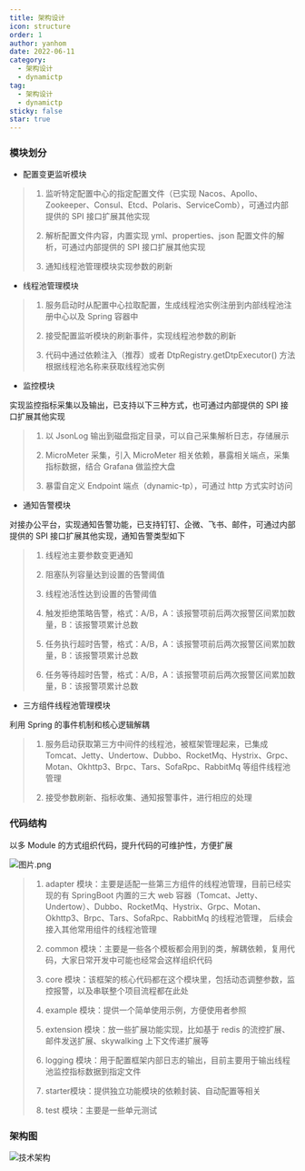 ```yaml
---
title: 架构设计
icon: structure
order: 1
author: yanhom
date: 2022-06-11
category:
  - 架构设计
  - dynamictp
tag:
  - 架构设计 
  - dynamictp
sticky: false
star: true
---
```


### 模块划分

+ 配置变更监听模块

>  1. 监听特定配置中心的指定配置文件（已实现 Nacos、Apollo、Zookeeper、Consul、Etcd、Polaris、ServiceComb），可通过内部提供的 SPI 接口扩展其他实现
>
> 2. 解析配置文件内容，内置实现 yml、properties、json 配置文件的解析，可通过内部提供的 SPI 接口扩展其他实现
>
> 3. 通知线程池管理模块实现参数的刷新

+ 线程池管理模块

> 1. 服务启动时从配置中心拉取配置，生成线程池实例注册到内部线程池注册中心以及 Spring 容器中
> 
> 2. 接受配置监听模块的刷新事件，实现线程池参数的刷新
> 
> 3. 代码中通过依赖注入（推荐）或者 DtpRegistry.getDtpExecutor() 方法根据线程池名称来获取线程池实例

+ 监控模块

实现监控指标采集以及输出，已支持以下三种方式，也可通过内部提供的 SPI 接口扩展其他实现

> 1. 以 JsonLog 输出到磁盘指定目录，可以自己采集解析日志，存储展示
>
> 2. MicroMeter 采集，引入 MicroMeter 相关依赖，暴露相关端点，采集指标数据，结合 Grafana 做监控大盘
>
> 3. 暴雷自定义 Endpoint 端点（dynamic-tp），可通过 http 方式实时访问

+ 通知告警模块

对接办公平台，实现通知告警功能，已支持钉钉、企微、飞书、邮件，可通过内部提供的 SPI 接口扩展其他实现，通知告警类型如下

> 1. 线程池主要参数变更通知
>
> 2. 阻塞队列容量达到设置的告警阈值
>
> 3. 线程池活性达到设置的告警阈值
>
> 4. 触发拒绝策略告警，格式：A/B，A：该报警项前后两次报警区间累加数量，B：该报警项累计总数
>
> 5. 任务执行超时告警，格式：A/B，A：该报警项前后两次报警区间累加数量，B：该报警项累计总数
>
> 6. 任务等待超时告警，格式：A/B，A：该报警项前后两次报警区间累加数量，B：该报警项累计总数

+ 三方组件线程池管理模块

利用 Spring 的事件机制和核心逻辑解耦

> 1. 服务启动获取第三方中间件的线程池，被框架管理起来，已集成 Tomcat、Jetty、Undertow、Dubbo、RocketMq、Hystrix、Grpc、Motan、Okhttp3、Brpc、Tars、SofaRpc、RabbitMq 等组件线程池管理
>
> 2. 接受参数刷新、指标收集、通知报警事件，进行相应的处理


### 代码结构

以多 Module 的方式组织代码，提升代码的可维护性，方便扩展

![图片.png](https://p9-juejin.byteimg.com/tos-cn-i-k3u1fbpfcp/059c87e5767a40ddbc52d74ef4bdbe6d~tplv-k3u1fbpfcp-watermark.image?)

> 1. adapter 模块：主要是适配一些第三方组件的线程池管理，目前已经实现的有 SpringBoot 内置的三大 web 容器（Tomcat、Jetty、Undertow）、Dubbo、RocketMq、Hystrix、Grpc、Motan、Okhttp3、Brpc、Tars、SofaRpc、RabbitMq 的线程池管理，
后续会接入其他常用组件的线程池管理
>
> 2. common 模块：主要是一些各个模板都会用到的类，解耦依赖，复用代码，大家日常开发中可能也经常会这样组织代码
>
> 3. core 模块：该框架的核心代码都在这个模块里，包括动态调整参数，监控报警，以及串联整个项目流程都在此处
>
> 4. example 模块：提供一个简单使用示例，方便使用者参照
>
> 5. extension 模块：放一些扩展功能实现，比如基于 redis 的流控扩展、邮件发送扩展、skywalking 上下文传递扩展等
>
> 6. logging 模块：用于配置框架内部日志的输出，目前主要用于输出线程池监控指标数据到指定文件
>
> 7. starter模块：提供独立功能模块的依赖封装、自动配置等相关
> 
> 8. test 模块：主要是一些单元测试

### 架构图

![技术架构](https://p3-juejin.byteimg.com/tos-cn-i-k3u1fbpfcp/38e4bf71d2c84b7ba67d7059b5432a7e~tplv-k3u1fbpfcp-zoom-1.image)